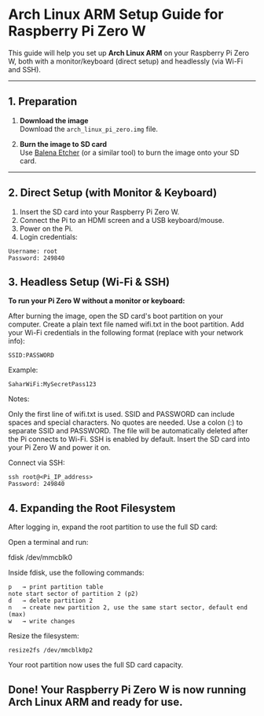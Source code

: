 # Arch Linux ARM Setup Guide for Raspberry Pi Zero W

This guide will help you set up **Arch Linux ARM** on your Raspberry Pi Zero W, both with a monitor/keyboard (direct setup) and headlessly (via Wi-Fi and SSH).

---

## 1. Preparation

1. **Download the image**  
   Download the `arch_linux_pi_zero.img` file.

2. **Burn the image to SD card**  
   Use [Balena Etcher](https://www.balena.io/etcher/) (or a similar tool) to burn the image onto your SD card.

---

## 2. Direct Setup (with Monitor & Keyboard)

1. Insert the SD card into your Raspberry Pi Zero W.  
2. Connect the Pi to an HDMI screen and a USB keyboard/mouse.  
3. Power on the Pi.  
4. Login credentials:

```
Username: root
Password: 249840
```

## 3. Headless Setup (Wi-Fi & SSH)

**To run your Pi Zero W without a monitor or keyboard:**

After burning the image, open the SD card's boot partition on your computer.
Create a plain text file named wifi.txt in the boot partition.
Add your Wi-Fi credentials in the following format (replace with your network info):
```
SSID:PASSWORD
```

Example:
```
SaharWiFi:MySecretPass123
```

Notes:

Only the first line of wifi.txt is used.
SSID and PASSWORD can include spaces and special characters.
No quotes are needed. Use a colon (:) to separate SSID and PASSWORD.
The file will be automatically deleted after the Pi connects to Wi-Fi.
SSH is enabled by default.
Insert the SD card into your Pi Zero W and power it on.

Connect via SSH:
```
ssh root@<Pi_IP_address>
Password: 249840
```
## 4. Expanding the Root Filesystem

After logging in, expand the root partition to use the full SD card:

Open a terminal and run:

fdisk /dev/mmcblk0


Inside fdisk, use the following commands:
```
p   → print partition table
note start sector of partition 2 (p2)
d   → delete partition 2
n   → create new partition 2, use the same start sector, default end (max)
w   → write changes
```

Resize the filesystem:
```
resize2fs /dev/mmcblk0p2
```

Your root partition now uses the full SD card capacity.

## Done! Your Raspberry Pi Zero W is now running Arch Linux ARM and ready for use.
